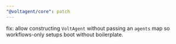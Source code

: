 ```yaml
---
"@voltagent/core": patch
---
```


fix: allow constructing `VoltAgent` without passing an `agents` map so workflows-only setups boot without boilerplate.
